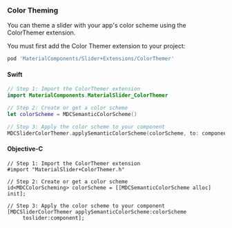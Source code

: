 ### Color Theming

You can theme a slider with your app's color scheme using the ColorThemer extension.

You must first add the Color Themer extension to your project:

```bash
pod 'MaterialComponents/Slider+Extensions/ColorThemer'
```

<!--<div class="material-code-render" markdown="1">-->
#### Swift
```swift
// Step 1: Import the ColorThemer extension
import MaterialComponents.MaterialSlider_ColorThemer

// Step 2: Create or get a color scheme
let colorScheme = MDCSemanticColorScheme()

// Step 3: Apply the color scheme to your component
MDCSliderColorThemer.applySemanticColorScheme(colorScheme, to: component)
```

#### Objective-C

```objc
// Step 1: Import the ColorThemer extension
#import "MaterialSlider+ColorThemer.h"

// Step 2: Create or get a color scheme
id<MDCColorScheming> colorScheme = [[MDCSemanticColorScheme alloc] init];

// Step 3: Apply the color scheme to your component
[MDCSliderColorThemer applySemanticColorScheme:colorScheme
     toslider:component];
```
<!--</div>-->
